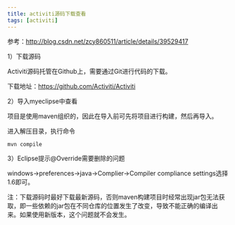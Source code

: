 ```yaml
---
title: activiti源码下载查看
tags: [activiti]
---
```


参考：http://blog.csdn.net/zcy860511/article/details/39529417

1）下载源码

Activiti源码托管在Github上，需要通过Git进行代码的下载。

下载地址：https://github.com/Activiti/Activiti

2）导入myeclipse中查看

项目是使用maven组织的，因此在导入前可先将项目进行构建，然后再导入。

进入解压目录，执行命令

```
mvn compile
```

3）Eclipse提示@Override需要删除的问题

windows->preferences->java->Complier->Compiler compliance settings选择1.6即可。

注：下载源码时最好下载最新源码，否则maven构建项目时经常出现jar包无法获取，即一些依赖的jar包在不同仓库的位置发生了改变，导致不能正确的编译出来。如果使用新版本，这个问题就不会发生。